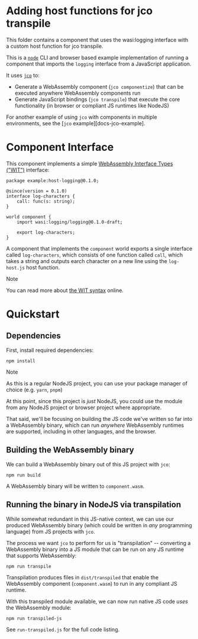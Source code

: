 # Adding host functions for jco transpile

This folder contains a component that uses the wasi:logging interface with a custom host function for jco transpile.

This is a [`node`][nodejs] CLI and browser based example implementation of running a component that imports the `logging` interface from a JavaScript application.

It uses [`jco`][jco] to:

- Generate a WebAssembly component (`jco componentize`) that can be executed anywhere WebAssembly components run
- Generate JavaScript bindings (`jco transpile`) that execute the core functionality (in browser or compliant JS runtimes like NodeJS)

For another example of using `jco` with components in multiple environments, see the [`jco` example][docs-jco-example].

[nodejs]: https://nodejs.org
[jco]: https://bytecodealliance.github.io/jco/
[jco-example]: https://github.com/bytecodealliance/jco/blob/main/docs/src/example.md

# Component Interface

This component implements a simple [WebAssembly Interface Types ("WIT")][wit] interface:

```wit
package example:host-logging@0.1.0;

@since(version = 0.1.0)
interface log-characters {
    call: func(s: string);
}

world component {
    import wasi:logging/logging@0.1.0-draft;

    export log-characters;
}
```

A component that implements the `component` world exports a single interface called `log-characters`, which consists of one function called `call`, which takes a string and outputs earch character on a new line using the `log-host.js` host function.

> [!NOTE]
> You can read more about [the WIT syntax][wit] online.

[wit]: https://github.com/WebAssembly/component-model/blob/main/design/mvp/WIT.md

# Quickstart

## Dependencies

First, install required dependencies:

```console
npm install
```

> [!NOTE]
> As this is a regular NodeJS project, you can use your package manager of choice (e.g. `yarn`, `pnpm`)

At this point, since this project is *just* NodeJS, you could use the module from any NodeJS project or browser project where appropriate.

That said, we'll be focusing on building the JS code we've written so far into a WebAssembly binary, which can run *anywhere* WebAssembly runtimes are supported,
including in other languages, and the browser.

## Building the WebAssembly binary

We can build a WebAssembly binary out of this JS project with `jco`:

```console
npm run build
```

A WebAssembly binary will be written to `component.wasm`.

## Running the binary in NodeJS via transpilation

While somewhat redundant in this JS-native context, we can use our produced WebAssembly binary (which could be written in *any* programming language) from JS projects with `jco`.

The process we want `jco` to perform for us is "transpilation" -- converting a WebAssembly binary into a JS module that can be run on any JS runtime that supports WebAssembly:

```console
npm run transpile
```

Transpilation produces files in `dist/transpiled` that enable the WebAssembly component (`component.wasm`) to run in any compliant JS runtime.

With this transpiled module available, we can now run native JS code *uses* the WebAssembly module:

```
npm run transpiled-js
```

See `run-transpiled.js` for the full code listing.
